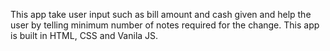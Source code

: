This app take user input such as bill amount and cash given and help the user by telling minimum number of notes required for the change.
This app is built in HTML, CSS and Vanila JS.
